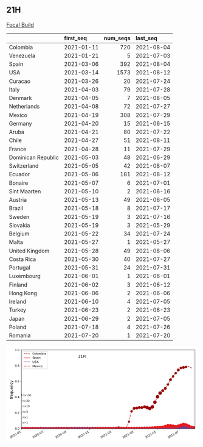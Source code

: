

## 21H
[Focal Build](https://nextstrain.org/groups/neherlab/ncov/21H)

|                    | first_seq   |   num_seqs | last_seq   |
|:-------------------|:------------|-----------:|:-----------|
| Colombia           | 2021-01-11  |        720 | 2021-08-04 |
| Venezuela          | 2021-01-21  |          5 | 2021-07-03 |
| Spain              | 2021-03-06  |        392 | 2021-08-04 |
| USA                | 2021-03-14  |       1573 | 2021-08-12 |
| Curacao            | 2021-03-26  |         20 | 2021-07-24 |
| Italy              | 2021-04-03  |         79 | 2021-07-28 |
| Denmark            | 2021-04-05  |          7 | 2021-08-05 |
| Netherlands        | 2021-04-08  |         72 | 2021-07-27 |
| Mexico             | 2021-04-19  |        308 | 2021-07-29 |
| Germany            | 2021-04-20  |         15 | 2021-06-15 |
| Aruba              | 2021-04-21  |         80 | 2021-07-22 |
| Chile              | 2021-04-27  |         51 | 2021-08-11 |
| France             | 2021-04-28  |         11 | 2021-07-29 |
| Dominican Republic | 2021-05-03  |         48 | 2021-06-29 |
| Switzerland        | 2021-05-05  |         42 | 2021-08-07 |
| Ecuador            | 2021-05-06  |        181 | 2021-08-12 |
| Bonaire            | 2021-05-07  |          6 | 2021-07-01 |
| Sint Maarten       | 2021-05-10  |          2 | 2021-06-16 |
| Austria            | 2021-05-13  |         49 | 2021-06-05 |
| Brazil             | 2021-05-18  |          8 | 2021-07-17 |
| Sweden             | 2021-05-19  |          3 | 2021-07-16 |
| Slovakia           | 2021-05-19  |          3 | 2021-05-29 |
| Belgium            | 2021-05-22  |         34 | 2021-07-24 |
| Malta              | 2021-05-27  |          1 | 2021-05-27 |
| United Kingdom     | 2021-05-28  |         49 | 2021-08-06 |
| Costa Rica         | 2021-05-30  |         40 | 2021-07-27 |
| Portugal           | 2021-05-31  |         24 | 2021-07-31 |
| Luxembourg         | 2021-06-01  |          1 | 2021-06-01 |
| Finland            | 2021-06-02  |          3 | 2021-06-12 |
| Hong Kong          | 2021-06-06  |          2 | 2021-06-06 |
| Ireland            | 2021-06-10  |          4 | 2021-07-05 |
| Turkey             | 2021-06-23  |          2 | 2021-06-23 |
| Japan              | 2021-06-29  |          2 | 2021-07-05 |
| Poland             | 2021-07-18  |          4 | 2021-07-26 |
| Romania            | 2021-07-20  |          1 | 2021-07-20 |

![Overall trends 21H](/overall_trends_figures/overall_trends_21H.png)